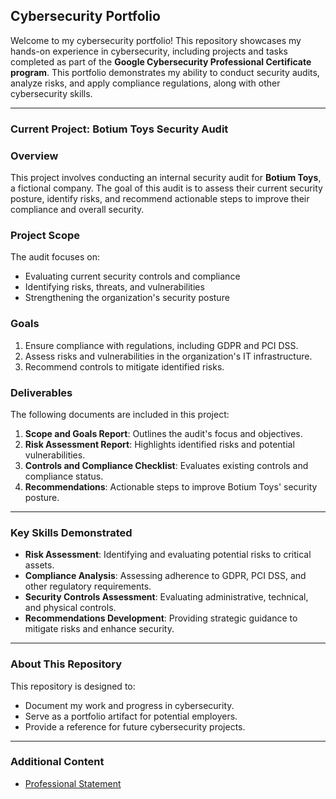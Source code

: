 ## Cybersecurity Portfolio

Welcome to my cybersecurity portfolio! This repository showcases my hands-on experience in cybersecurity, including projects and tasks completed as part of the **Google Cybersecurity Professional Certificate program**. This portfolio demonstrates my ability to conduct security audits, analyze risks, and apply compliance regulations, along with other cybersecurity skills.

---

### **Current Project: Botium Toys Security Audit**

### **Overview**

This project involves conducting an internal security audit for **Botium Toys**, a fictional company. The goal of this audit is to assess their current security posture, identify risks, and recommend actionable steps to improve their compliance and overall security.

### **Project Scope**

The audit focuses on:

- Evaluating current security controls and compliance
- Identifying risks, threats, and vulnerabilities
- Strengthening the organization's security posture

### **Goals**

1. Ensure compliance with regulations, including GDPR and PCI DSS.
2. Assess risks and vulnerabilities in the organization's IT infrastructure.
3. Recommend controls to mitigate identified risks.

### **Deliverables**

The following documents are included in this project:

1. **Scope and Goals Report**: Outlines the audit's focus and objectives.
2. **Risk Assessment Report**: Highlights identified risks and potential vulnerabilities.
3. **Controls and Compliance Checklist**: Evaluates existing controls and compliance status.
4. **Recommendations**: Actionable steps to improve Botium Toys' security posture.

---

### **Key Skills Demonstrated**

- **Risk Assessment**: Identifying and evaluating potential risks to critical assets.
- **Compliance Analysis**: Assessing adherence to GDPR, PCI DSS, and other regulatory requirements.
- **Security Controls Assessment**: Evaluating administrative, technical, and physical controls.
- **Recommendations Development**: Providing strategic guidance to mitigate risks and enhance security.

---

### **About This Repository**

This repository is designed to:

- Document my work and progress in cybersecurity.
- Serve as a portfolio artifact for potential employers.
- Provide a reference for future cybersecurity projects.

---

### **Additional Content**

- [Professional Statement](./PROFESSIONAL_STATEMENT.md)